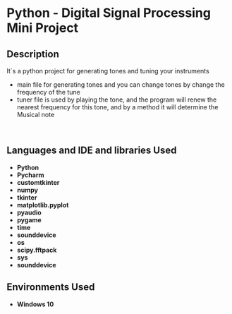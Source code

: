 <h1>Python - Digital Signal Processing Mini Project</h1>


<b><h2>Description</h2></b>
It`s a python project for generating tones and tuning your instruments
- main file for generating tones and you can change tones by change the frequency of the tune
- tuner file is used by playing the tone, and the program will renew the nearest frequency for this tone, and by a method it will determine the Musical note
<br />


<h2>Languages and IDE and libraries Used</h2>

- <b>Python</b>
- <b>Pycharm</b>
- <b>customtkinter</b>
- <b>numpy</b>
- <b>tkinter</b>
- <b>matplotlib.pyplot</b>
- <b>pyaudio</b>
- <b>pygame</b>
- <b>time</b>
- <b>sounddevice</b>
- <b>os</b>
- <b>scipy.fftpack</b>
- <b>sys</b>
- <b>sounddevice</b>

<h2>Environments Used </h2>

- <b>Windows 10</b>

